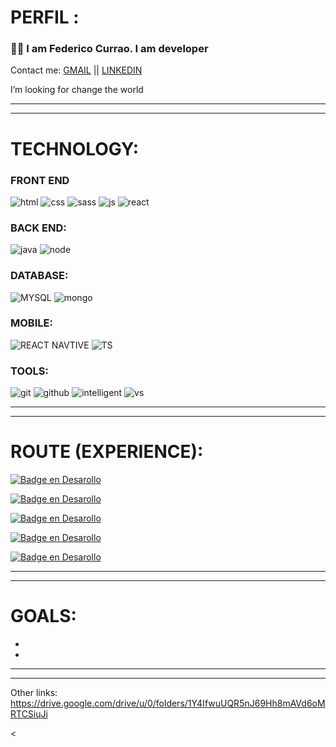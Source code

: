  

# PERFIL :

 
### 👨‍💻 I am Federico Currao. I am developer


Contact me: [GMAIL](mailto:fcurrao@gmail.com)  || [LINKEDIN](https://www.linkedin.com/in/federicocurrao/) 
 
 

I’m looking for  change the world

  
-----------------------------------------
-----------------------------------------

# TECHNOLOGY:

### FRONT END
![html](https://github.com/fcurrao/fcurrao/assets/68132577/411c0f40-65c9-435b-9260-7f89a9cab504)
![css](https://github.com/fcurrao/fcurrao/assets/68132577/d6cf40a8-99e5-44f3-afbd-538b1be860e7)
![sass](https://github.com/fcurrao/fcurrao/assets/68132577/639de14b-0761-426e-af2c-390196e1d0df)
![js](https://github.com/fcurrao/fcurrao/assets/68132577/c4f516e8-2acc-4f70-9b1b-5536aabc35c3)
![react](https://github.com/fcurrao/fcurrao/assets/68132577/fdf48d18-6c82-430f-9d59-9a3bfeae92ba)


### BACK END:
![java](https://github.com/fcurrao/fcurrao/assets/68132577/b63ae34e-4d80-49fc-ab7d-8f3d5605f11d)
![node](https://github.com/fcurrao/fcurrao/assets/68132577/aef294cc-79bc-46f5-ba53-721a000e92c5)


 ### DATABASE:
![MYSQL](https://github.com/fcurrao/fcurrao/assets/68132577/3185aaef-4534-49e0-87bf-255a563413e6)
![mongo](https://github.com/fcurrao/fcurrao/assets/68132577/81386590-93c2-4598-ac9e-a34bf40c89e8)


 ### MOBILE:
![REACT NAVTIVE](https://github.com/fcurrao/fcurrao/assets/68132577/0983ac97-c623-45da-be93-21354f6d111b)
![TS](https://github.com/fcurrao/fcurrao/assets/68132577/0170fb25-e1af-4417-ba3e-4b14356a4a31)

 ### TOOLS:
![git](https://github.com/fcurrao/fcurrao/assets/68132577/4aec78fb-f470-4cbb-ae0c-c2a2af33bed4)
![github](https://github.com/fcurrao/fcurrao/assets/68132577/9e7c1a89-47dc-4cb6-9049-6fecd0e161eb)
![intelligent](https://github.com/fcurrao/fcurrao/assets/68132577/9d4bcf95-8706-43bb-af96-3a3527ce07a1)
![vs](https://github.com/fcurrao/fcurrao/assets/68132577/8cd2029a-7e5d-4961-9968-abb207cede3e)
 
-----------------------------------------
-----------------------------------------

# ROUTE (EXPERIENCE):
[![Badge en Desarollo](https://img.shields.io/badge/CURRENTLY-MEGATRANS%20-green)](https://www.megatrans.com.ar/)

[![Badge en Desarollo](https://img.shields.io/badge/2023-ACONCAGUA%20-red)](https://aconcaguasf.com/)

[![Badge en Desarollo](https://img.shields.io/badge/2022-ANKARA%20-red)](https://www.ankararealestate.mx/)

[![Badge en Desarollo](https://img.shields.io/badge/2020-EXPOCOMEX%20-red)](https://expocomexsrl.com/)

[![Badge en Desarollo](https://img.shields.io/badge/2019-FREELANCE%20-red)](https://github.com/fcurrao)
 
 
-----------------------------------------
-----------------------------------------

# GOALS: 

-

-

-----------------------------------------
-----------------------------------------

Other links:
https://drive.google.com/drive/u/0/folders/1Y4IfwuUQR5nJ69Hh8mAVd6oMRTCSiuJi


  
  <
